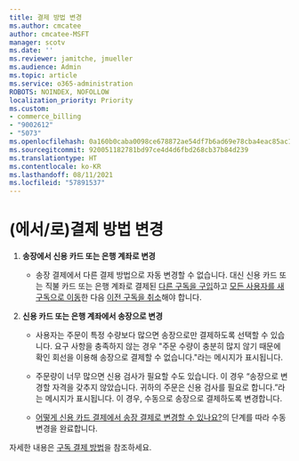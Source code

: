 ```yaml
---
title: 결제 방법 변경
ms.author: cmcatee
author: cmcatee-MSFT
manager: scotv
ms.date: ''
ms.reviewer: jamitche, jmueller
ms.audience: Admin
ms.topic: article
ms.service: o365-administration
ROBOTS: NOINDEX, NOFOLLOW
localization_priority: Priority
ms.custom:
- commerce_billing
- "9002612"
- "5073"
ms.openlocfilehash: 0a160b0caba0098ce678872ae54df7b6ad69e78cba4eac85ac15567f2e75a8c7
ms.sourcegitcommit: 920051182781bd97ce4d4d6fbd268cb37b84d239
ms.translationtype: HT
ms.contentlocale: ko-KR
ms.lasthandoff: 08/11/2021
ms.locfileid: "57891537"
---
```

# <a name="change-payment-method-fromto"></a>(에서/로)결제 방법 변경

1. **송장에서 신용 카드 또는 은행 계좌로 변경**

    - 송장 결제에서 다른 결제 방법으로 자동 변경할 수 없습니다. 대신 신용 카드 또는 직불 카드 또는 은행 계좌로 결제된 [다른 구독을 구입](https://docs.microsoft.com/microsoft-365/commerce/try-or-buy-microsoft-365#buy-a-different-subscription)하고 [모든 사용자를 새 구독으로 이동](https://docs.microsoft.com/microsoft-365/commerce/subscriptions/move-users-different-subscription)한 다음 [이전 구독을 취소](https://docs.microsoft.com/microsoft-365/commerce/subscriptions/cancel-your-subscription)해야 합니다.

2. **신용 카드 또는 은행 계좌에서 송장으로 변경**

    - 사용자는 주문이 특정 수량보다 많으면 송장으로만 결제하도록 선택할 수 있습니다. 요구 사항을 충족하지 않는 경우 "주문 수량이 충분히 많지 않기 때문에 확인 회선을 이용해 송장으로 결제할 수 없습니다."라는 메시지가 표시됩니다.

    - 주문량이 너무 많으면 신용 검사가 필요할 수도 있습니다. 이 경우 “송장으로 변경할 자격을 갖추지 않았습니다. 귀하의 주문은 신용 검사를 필요로 합니다.”라는 메시지가 표시됩니다. 이 경우, 수동으로 송장으로 결제하도록 변경합니다.

    - [어떻게 신용 카드 결제에서 송장 결제로 변경할 수 있나요?](how-do-i-change-from-credit-card-payments-to-invoice.md)의 단계를 따라 수동 변경을 완료합니다.

자세한 내용은 [구독 결제 방법](https://docs.microsoft.com/microsoft-365/commerce/billing-and-payments/pay-for-your-subscription)을 참조하세요.
